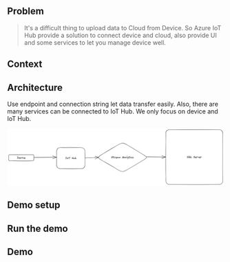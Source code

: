 ## Problem

> It's a difficult thing to upload data to Cloud from Device.
> So Azure IoT Hub provide a solution to connect device and cloud, also provide UI and some services to let you manage device well. 

## Context



## Architecture

Use endpoint and connection string let data transfer easily.
Also, there are many services can be connected to IoT Hub.
We only focus on device and IoT Hub. 

![architecture](./architecture.png)

## Demo setup


## Run the demo



## Demo


